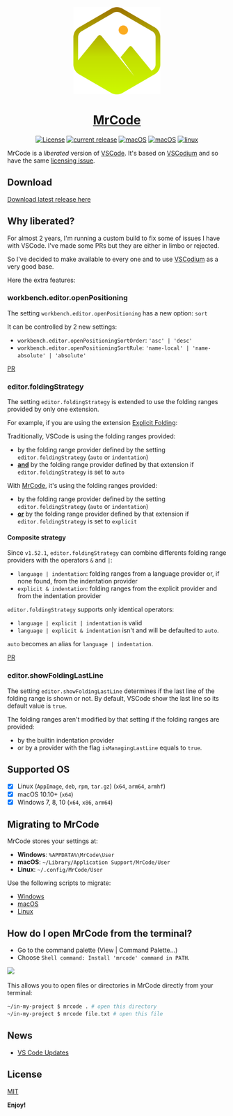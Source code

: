 <div align="center">
<img src="./src/src/resources/linux/code.png" width="200"/>
<h1><a href="https://github.com/zokugun/MrCode">MrCode</a></h1>

[![License](https://img.shields.io/badge/license-MIT-blue.svg)](https://github.com/zokugun/MrCode/blob/master/LICENSE)
[![current release](https://img.shields.io/github/release/zokugun/MrCode.svg?colorB=green)](https://github.com/zokugun/MrCode/releases)
[![macOS](https://github.com/zokugun/MrCode/workflows/windows/badge.svg)](https://github.com/zokugun/MrCode/actions?query=workflow%3Awindows)
[![macOS](https://github.com/zokugun/MrCode/workflows/macOS/badge.svg)](https://github.com/zokugun/MrCode/actions?query=workflow%3AmacOS)
[![linux](https://github.com/zokugun/MrCode/workflows/linux/badge.svg)](https://github.com/zokugun/MrCode/actions?query=workflow%3Alinux)

</div>

MrCode is a _liberated_ version of [VSCode](https://github.com/microsoft/vscode). It's based on [VSCodium](https://github.com/VSCodium/vscodium) and so have the same [licensing issue](https://github.com/VSCodium/vscodium/blob/master/DOCS.md#proprietary-debugging-tools).

Download
--------

[Download latest release here](./releases)

Why liberated?
--------------

For almost 2 years, I'm running a custom build to fix some of issues I have with VSCode. I've made some PRs but they are either in limbo or rejected.

So I've decided to make available to every one and to use [VSCodium](https://github.com/VSCodium/vscodium) as a very good base.

Here the extra features:

### workbench.editor.openPositioning

The setting `workbench.editor.openPositioning` has a new option: `sort`

It can be controlled by 2 new settings:
- `workbench.editor.openPositioningSortOrder`: `'asc' | 'desc'`
- `workbench.editor.openPositioningSortRule`: `'name-local' | 'name-absolute' | 'absolute'`

[PR](https://github.com/microsoft/vscode/pull/54008)

### editor.foldingStrategy

The setting `editor.foldingStrategy` is extended to use the folding ranges provided by only one extension.

For example, if you are using the extension [Explicit Folding](https://github.com/zokugun/vscode-explicit-folding):

Traditionally, VSCode is using the folding ranges provided:
- by the folding range provider defined by the setting `editor.foldingStrategy` (`auto` or `indentation`)
- <ins>**and**</ins> by the folding range provider defined by that extension if `editor.foldingStrategy` is set to `auto`

With [MrCode](https://github.com/zokugun/MrCode), it's using the folding ranges provided:
- by the folding range provider defined by the setting `editor.foldingStrategy` (`auto` or `indentation`)
- <ins>**or**</ins> by the folding range provider defined by that extension if `editor.foldingStrategy` is set to `explicit`

#### Composite strategy

Since `v1.52.1`, `editor.foldingStrategy` can combine differents folding range providers with the operators `&` and `|`:

- `language | indentation`: folding ranges from a language provider or, if none found, from the indentation provider
- `explicit & indentation`: folding ranges from the explicit provider and from the indentation provider

`editor.foldingStrategy` supports only identical operators:
- `language | explicit | indentation` is valid
- `language | explicit & indentation` isn't and will be defaulted to `auto`.

`auto` becomes an alias for `language | indentation`.


[PR](https://github.com/microsoft/vscode/pull/54200)

### editor.showFoldingLastLine

The setting `editor.showFoldingLastLine` determines if the last line of the folding range is shown or not.
By default, VSCode show the last line so its default value is `true`.

The folding ranges aren't modified by that setting if the folding ranges are provided:
- by the builtin indentation provider
- or by a provider with the flag `isManagingLastLine` equals to `true`.

Supported OS
------------

- [x] Linux (`AppImage`, `deb`, `rpm`, `tar.gz`) (`x64`, `arm64`, `armhf`)
- [x] macOS 10.10+  (`x64`)
- [x] Windows 7, 8, 10 (`x64`, `x86`, `arm64`)

Migrating to MrCode
-------------------

MrCode stores your settings at:

- __Windows__: `%APPDATA%\MrCode\User`
- __macOS__: `~/Library/Application Support/MrCode/User`
- __Linux__: `~/.config/MrCode/User`

Use the following scripts to migrate:

- [Windows](./docs/migrate-windows.md)
- [macOS](./docs/migrate-macos.md)
- [Linux](./docs/migrate-linux.md)

How do I open MrCode from the terminal?
---------------------------------------

- Go to the command palette (View | Command Palette...)
- Choose `Shell command: Install 'mrcode' command in PATH`.

![](https://user-images.githubusercontent.com/587742/77121228-018f3a80-6a3b-11ea-8189-9dfe080d1a65.jpg)

This allows you to open files or directories in MrCode directly from your terminal:

```bash
~/in-my-project $ mrcode . # open this directory
~/in-my-project $ mrcode file.txt # open this file
```

News
----

- [VS Code Updates](https://code.visualstudio.com/updates)

License
-------

[MIT](http://www.opensource.org/licenses/mit-license.php)

**Enjoy!**